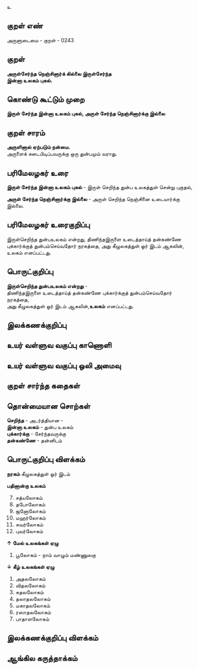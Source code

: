 உ

## குறள் எண் 

அருளுடைமை - குறள் - 0243  

## குறள் 

**அருள்சேர்ந்த நெஞ்சினார்க் கில்லை இருள்சேர்ந்த  
இன்னா உலகம் புகல்.**

## கொண்டு கூட்டும் முறை

**இருள் சேர்ந்த இன்னா உலகம் புகல், அருள் சேர்ந்த நெஞ்சினார்க்கு இல்லை**

## குறள் சாரம்   

**அருளினால் ஏற்படும் நன்மை.**  
அருளைக் கடைபிடிப்பவருக்கு ஒரு துன்பமும் வராது.

## பரிமேலழகர் உரை

**இருள் சேர்ந்த இன்னா உலகம் புகல்** - இருள் செறிந்த துன்ப உலகத்துள் சென்று புகுதல்,  

**அருள் சேர்ந்த நெஞ்சினார்க்கு இல்லை** - அருள் செறிந்த நெஞ்சினை உடையார்க்கு இல்லை.

## பரிமேலழகர் உரைகுறிப்பு   

இருள்செறிந்த துன்பஉலகம் என்றது, திணிந்தஇருளை உடைத்தாய்த் தன்கண்ணே புக்கார்க்குத் துன்பம்செய்வதோர் நரகத்தை, அது கீழுலகத்துள் ஓர் இடம் ஆகலின், உலகம் எனப்பட்டது.  

## பொருட்குறிப்பு 

**இருள்செறிந்த துன்பஉலகம் என்றது** -  
திணிந்தஇருளை உடைத்தாய்த் தன்கண்ணே புக்கார்க்குத் துன்பம்செய்வதோர் நரகத்தை,  
அது கீழுலகத்துள் ஓர் இடம் ஆகலின்,**உலகம்** எனப்பட்டது.  

## இலக்கணக்குறிப்பு  


## உயர் வள்ளுவ வகுப்பு காணொளி


## உயர் வள்ளுவ வகுப்பு ஒலி அமைவு 

 
## குறள் சார்ந்த கதைகள் 


## தொன்மையான சொற்கள்  

**செறிந்த** - அடர்த்தியான -  
**இன்னா உலகம்** - துன்ப உலகம்   
**புக்கார்க்கு** -  சேர்ந்தவருக்கு   
**தன்கண்ணே** -  தன்னிடம் 


## பொருட்குறிப்பு விளக்கம்  

**நரகம்** கீழுலகத்துள் ஓர் இடம்   

**பதினான்கு உலகம்** 

7. சத்யலோகம்  
6. தபோலோகம்  
5. ஜனோலோகம்  
4. மஹர்லோகம்  
3. சுவர்லோகம்  
2. புவர்லோகம்  

**↑ மேல் உலகங்கள் ஏழு**  

1. பூலோகம் - நாம் வாழும் மண்ணுலகு  

**↓ கீழ் உலகங்கள் ஏழு**    

1. அதலலோகம்  
2. விதலலோகம்  
3. சுதலலோகம்  
4. தலாதலலோகம்  
5. மகாதலலோகம்  
6. ரஸாதலலோகம்  
7. பாதாளலோகம்

## இலக்கணக்குறிப்பு விளக்கம்


## ஆங்கில கருத்தாக்கம் 


